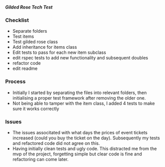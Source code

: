 ##### Gilded Rose Tech Test

### Checklist

- Separate folders
- Test items
- Test gilded rose class
- Add inheritance for items class
- Edit tests to pass for each new item subclass
- edit rspec tests to add new functionality and subsequent doubles
- refactor code
- edit readme

### Process

- Initially I started by separating the files into relevant folders, then initialising a proper test framework after removing the older one.
- Not being able to tamper with the item class, I added 4 tests to make sure it works correctly

### Issues

- The issues associtated with what days the prices of event tickets increased (could you buy the ticket on the day). Subsequently my tests and refactored code did not agree on this.
- Having initially clean tests and ugly code. This distracted me from the mvp of the project, forgetting simple but clear code is fine and refactoring can come later.
